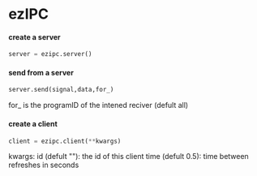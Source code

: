# ezIPC

#### create a server
```python
server = ezipc.server()
```
#### send from a server
```python
server.send(signal,data,for_)
``` 
for_ is the programID of the intened reciver (defult all)


#### create a client
```python
client = ezipc.client(**kwargs)
```
kwargs:
id (defult ""): the id of this client
time (defult 0.5): time between refreshes in seconds
